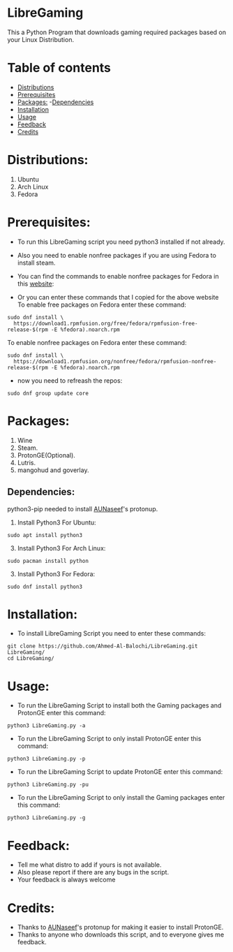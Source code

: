 # LibreGaming
This a Python Program that downloads gaming required packages based on your Linux Distribution.


Table of contents
=================

 - [Distributions](#Distributions)
 - [Prerequisites](#Prerequisites)
 - [Packages:](#Packages)
        -[Dependencies](#Dependencies)
 - [Installation](#Installation)
 - [Usage](#Usage)
 - [Feedback](#Feedback)
 - [Credits](#Credits)


# Distributions:
1. Ubuntu
2. Arch Linux
3. Fedora

# Prerequisites:
* To run this LibreGaming script you need python3 installed if not already.
* Also you need to enable nonfree packages if you are using Fedora to install steam.
* You can find the commands to enable nonfree packages for Fedora in this [website](https://docs.fedoraproject.org/en-US/quick-docs/setup_rpmfusion/#proc_enabling-the-rpmfusion-repositories-using-command-line-utilities_enabling-the-rpmfusion-repositories):

* Or you can enter these commands that I copied for the above website
To enable free packages on Fedora enter these command:
```
sudo dnf install \
  https://download1.rpmfusion.org/free/fedora/rpmfusion-free-release-$(rpm -E %fedora).noarch.rpm
```
To enable nonfree packages on Fedora enter these command:
```
sudo dnf install \
  https://download1.rpmfusion.org/nonfree/fedora/rpmfusion-nonfree-release-$(rpm -E %fedora).noarch.rpm
```
* now you need to refreash the repos:
```
sudo dnf group update core
```

# Packages:
1. Wine
2. Steam.
3. ProtonGE(Optional).
3. Lutris.
4. mangohud and goverlay.

## Dependencies:
python3-pip needed to install [AUNaseef](https://github.com/AUNaseef/protonup.git)'s protonup.

1. Install Python3 For Ubuntu:
```
sudo apt install python3
```
3. Install Python3 For Arch Linux:
```
sudo pacman install python
```
3. Install Python3 For Fedora:
```
sudo dnf install python3
```

# Installation:
* To install LibreGaming Script you need to enter these commands:
```
git clone https://github.com/Ahmed-Al-Balochi/LibreGaming.git LibreGaming/
cd LibreGaming/
```

# Usage:
* To run the LibreGaming Script to install both the Gaming packages and ProtonGE enter this command:
```
python3 LibreGaming.py -a
```
* To run the LibreGaming Script to only install ProtonGE enter this command:
```
python3 LibreGaming.py -p
```
* To run the LibreGaming Script to update ProtonGE enter this command:
```
python3 LibreGaming.py -pu
```
* To run the LibreGaming Script to only install the Gaming packages enter this command:
```
python3 LibreGaming.py -g
```

# Feedback:
* Tell me what distro to add if yours is not available.
* Also please report if there are any bugs in the script.
* Your feedback is always welcome

# Credits:
* Thanks to [AUNaseef](https://github.com/AUNaseef/protonup.git)'s protonup for making it easier to install ProtonGE.
* Thanks to anyone who downloads this script, and to everyone gives me feedback.  